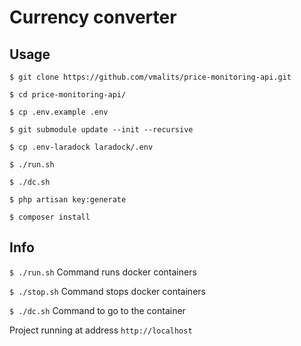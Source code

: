 # Currency converter

## Usage

```
$ git clone https://github.com/vmalits/price-monitoring-api.git
```

```
$ cd price-monitoring-api/
```

```
$ cp .env.example .env
```

```
$ git submodule update --init --recursive
```

```
$ cp .env-laradock laradock/.env
```

```
$ ./run.sh 
```

```
$ ./dc.sh
```

```
$ php artisan key:generate
```

```
$ composer install
```

## Info

``` $ ./run.sh ```  Command runs docker containers

``` $ ./stop.sh ```  Command stops docker containers

``` $ ./dc.sh ```  Command to go to the container

Project running at address ```http://localhost``` 
